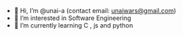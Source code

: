 - 👋 Hi, I’m @unai-a (contact email: unaiwars@gmail.com)
- 👀 I’m interested in Software Engineering 
- 🌱 I’m currently learning C , js and python
<!---
unai-a/unai-a is a ✨ special ✨ repository because its `README.md` (this file) appears on your GitHub profile.
You can click the Preview link to take a look at your changes.
--->
